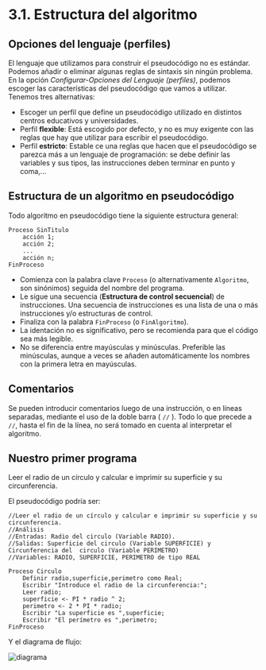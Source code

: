 # 3.1. Estructura del algoritmo

## Opciones del lenguaje (perfiles)

El lenguaje que utilizamos para construir el pseudocódigo no es estándar. Podemos añadir o eliminar algunas reglas de sintaxis sin ningún problema. En la opción _Configurar-Opciones del Lenguaje (perfiles)_, podemos escoger las características del pseudocódigo que vamos a utilizar. Tenemos tres alternativas:

* Escoger un perfil que define un pseudocódigo utilizado en distintos centros educativos y universidades.
* Perfil **flexible**: Está escogido por defecto, y no es muy exigente con las reglas que hay que utilizar para escribir el pseudocódigo.
* Perfil **estricto**: Estable ce una reglas que hacen que el pseudocódigo se parezca más a un lenguaje de programación: se debe definir las variables y sus tipos, las instrucciones deben terminar en punto y coma,...

## Estructura de un algoritmo en pseudocódigo

Todo algoritmo en pseudocódigo tiene la siguiente estructura general:

```
Proceso SinTitulo
    acción 1;
    acción 2;
    ...
    acción n;
FinProceso
```

* Comienza con la palabra clave `Proceso` (o alternativamente `Algoritmo`, son sinónimos) seguida del nombre del programa.
* Le sigue una secuencia (**Estructura de control secuencial**) de instrucciones. Una secuencia de instrucciones es una lista de una o más instrucciones y/o estructuras de control.
* Finaliza con la palabra `FinProceso` (o `FinAlgoritmo`).
* La identación no es significativo, pero se recomienda para que el código sea más legible.
* No se diferencia entre mayúsculas y minúsculas. Preferible las minúsculas, aunque a veces se añaden automáticamente los nombres con la primera letra en mayúsculas.

## Comentarios

Se pueden introducir comentarios luego de una instrucción, o en líneas separadas, mediante el uso de la doble barra ( `//` ). Todo lo que precede a `//`, hasta el fin de la línea, no será tomado en cuenta al interpretar el algoritmo.

## Nuestro primer programa

Leer el radio de un círculo y calcular e imprimir su superficie y su circunferencia.

El pseudocódigo podría ser:

```
//Leer el radio de un círculo y calcular e imprimir su superficie y su circunferencia.
//Análisis
//Entradas: Radio del circulo (Variable RADIO).
//Salidas: Superficie del circulo (Variable SUPERFICIE) y Circunferencia del  circulo (Variable PERIMETRO) 
//Variables: RADIO, SUPERFICIE, PERIMETRO de tipo REAL	

Proceso Circulo
	Definir radio,superficie,perimetro como Real;
	Escribir "Introduce el radio de la circunferencia:";
	Leer radio;
	superficie <- PI * radio ^ 2;
	perimetro <- 2 * PI * radio;
	Escribir "La superficie es ",superficie;
	Escribir "El perímetro es ",perimetro;
FinProceso
```

Y el diagrama de flujo:

![diagrama](../u5/img/diagrama1.png)
